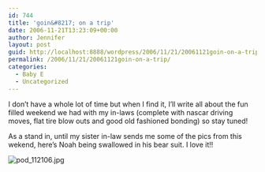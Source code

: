 ```yaml
---
id: 744
title: 'goin&#8217; on a trip'
date: 2006-11-21T13:23:09+00:00
author: Jennifer
layout: post
guid: http://localhost:8888/wordpress/2006/11/21/20061121goin-on-a-trip/
permalink: /2006/11/21/20061121goin-on-a-trip/
categories:
  - Baby E
  - Uncategorized
---
```

I don&#8217;t have a whole lot of time but when I find it, I&#8217;ll write all about the fun filled weekend we had with my in-laws (complete with nascar driving moves, flat tire blow outs and good old fashioned bonding) so stay tuned!
  
As a stand in, until my sister in-law sends me some of the pics from this wekend, here&#8217;s Noah being swallowed in his bear suit. I love it!! 

<img id="image71" alt="pod_112106.jpg" src="http://static.squarespace.com/static/50db6bb3e4b015296cd43789/50dfa5b1e4b0dc6320e0b5ea/50dfa5b1e4b0dc6320e0b62e/1164114956000/?format=original" />